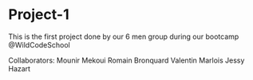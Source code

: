 # Project-1

This is the first project done by our 6 men group during our bootcamp @WildCodeSchool

Collaborators:
Mounir Mekoui
Romain Bronquard
Valentin Marlois
Jessy Hazart
